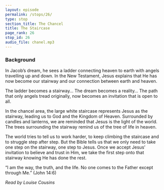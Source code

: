 ```yaml
---
layout: episode
permalink: /stops/26/
type: stop
section_title: The Chancel
title: The Staircase
page_rank: 26
stop_id: 26
audio_file: chanel.mp3
---
```


### Background

In Jacob’s dream, he sees a ladder connecting heaven to earth with angels travelling up and down.  In the New Testament, Jesus explains that He has now become our stairway and our connection between earth and heaven. 

The ladder becomes a stairway… The dream becomes a reality… The path that only angels tread originally, now becomes an invitation that is open to all.

In the chancel area, the large white staircase represents Jesus as the stairway, leading us to God and the Kingdom of Heaven. Surrounded by candles and lanterns, we are reminded that Jesus is the light of the world.   The trees surrounding the stairway remind us of the tree of life in heaven.  

The world tries to tell us to work harder, to keep climbing the staircase and to struggle step after step.  But the Bible tells us that we only need to take one step on the stairway, one step to Jesus. Once we accept Jesus’ invitation to believe and trust in Him, we take the first step onto that stairway knowing He has done the rest.

“I am the way, the truth, and the life. No one comes to the Father except through Me.” (John 14:6)

_Read by Louise Cousins_